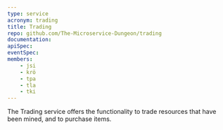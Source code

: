 ```yaml
---
type: service
acronym: trading
title: Trading
repo: github.com/The-Microservice-Dungeon/trading
documentation:
apiSpec:
eventSpec:
members:
    - jsi
    - krö
    - tpa
    - tla
    - tki
---
```


The Trading service offers the functionality to trade resources that have been mined, and to purchase 
items.
